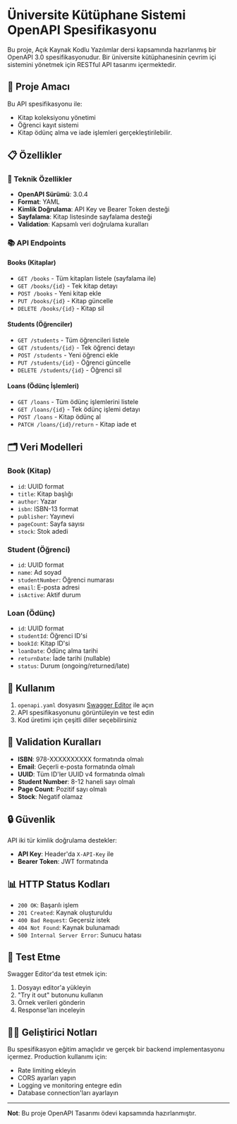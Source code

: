 # Üniversite Kütüphane Sistemi OpenAPI Spesifikasyonu

Bu proje, Açık Kaynak Kodlu Yazılımlar dersi kapsamında hazırlanmış bir OpenAPI 3.0 spesifikasyonudur. Bir üniversite kütüphanesinin çevrim içi sistemini yönetmek için RESTful API tasarımı içermektedir.

## 🎯 Proje Amacı

Bu API spesifikasyonu ile:
- Kitap koleksiyonu yönetimi
- Öğrenci kayıt sistemi
- Kitap ödünç alma ve iade işlemleri
gerçekleştirilebilir.

## 📋 Özellikler

### 🔧 Teknik Özellikler
- **OpenAPI Sürümü**: 3.0.4
- **Format**: YAML
- **Kimlik Doğrulama**: API Key ve Bearer Token desteği
- **Sayfalama**: Kitap listesinde sayfalama desteği
- **Validation**: Kapsamlı veri doğrulama kuralları

### 📚 API Endpoints

#### Books (Kitaplar)
- `GET /books` - Tüm kitapları listele (sayfalama ile)
- `GET /books/{id}` - Tek kitap detayı
- `POST /books` - Yeni kitap ekle
- `PUT /books/{id}` - Kitap güncelle
- `DELETE /books/{id}` - Kitap sil

#### Students (Öğrenciler)
- `GET /students` - Tüm öğrencileri listele
- `GET /students/{id}` - Tek öğrenci detayı
- `POST /students` - Yeni öğrenci ekle
- `PUT /students/{id}` - Öğrenci güncelle
- `DELETE /students/{id}` - Öğrenci sil

#### Loans (Ödünç İşlemleri)
- `GET /loans` - Tüm ödünç işlemlerini listele
- `GET /loans/{id}` - Tek ödünç işlemi detayı
- `POST /loans` - Kitap ödünç al
- `PATCH /loans/{id}/return` - Kitap iade et

## 🗂️ Veri Modelleri

### Book (Kitap)
- `id`: UUID format
- `title`: Kitap başlığı
- `author`: Yazar
- `isbn`: ISBN-13 format
- `publisher`: Yayınevi
- `pageCount`: Sayfa sayısı
- `stock`: Stok adedi

### Student (Öğrenci)
- `id`: UUID format
- `name`: Ad soyad
- `studentNumber`: Öğrenci numarası
- `email`: E-posta adresi
- `isActive`: Aktif durum

### Loan (Ödünç)
- `id`: UUID format
- `studentId`: Öğrenci ID'si
- `bookId`: Kitap ID'si
- `loanDate`: Ödünç alma tarihi
- `returnDate`: İade tarihi (nullable)
- `status`: Durum (ongoing/returned/late)

## 🚀 Kullanım

1. `openapi.yaml` dosyasını [Swagger Editor](https://editor.swagger.io) ile açın
2. API spesifikasyonunu görüntüleyin ve test edin
3. Kod üretimi için çeşitli diller seçebilirsiniz

## 📝 Validation Kuralları

- **ISBN**: 978-XXXXXXXXXX formatında olmalı
- **Email**: Geçerli e-posta formatında olmalı
- **UUID**: Tüm ID'ler UUID v4 formatında olmalı
- **Student Number**: 8-12 haneli sayı olmalı
- **Page Count**: Pozitif sayı olmalı
- **Stock**: Negatif olamaz

## 🔒 Güvenlik

API iki tür kimlik doğrulama destekler:
- **API Key**: Header'da `X-API-Key` ile
- **Bearer Token**: JWT formatında

## 📊 HTTP Status Kodları

- `200 OK`: Başarılı işlem
- `201 Created`: Kaynak oluşturuldu
- `400 Bad Request`: Geçersiz istek
- `404 Not Found`: Kaynak bulunamadı
- `500 Internal Server Error`: Sunucu hatası

## 🧪 Test Etme

Swagger Editor'da test etmek için:
1. Dosyayı editor'a yükleyin
2. "Try it out" butonunu kullanın
3. Örnek verileri gönderin
4. Response'ları inceleyin

## 👨‍💻 Geliştirici Notları

Bu spesifikasyon eğitim amaçlıdır ve gerçek bir backend implementasyonu içermez. Production kullanımı için:
- Rate limiting ekleyin
- CORS ayarları yapın
- Logging ve monitoring entegre edin
- Database connection'ları ayarlayın

---

**Not**: Bu proje OpenAPI Tasarımı ödevi kapsamında hazırlanmıştır.